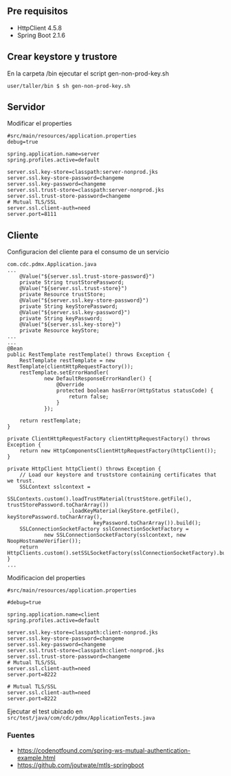 ﻿

## **Pre requisitos**

 - HttpClient 4.5.8   
 - Spring Boot 2.1.6
## Crear keystore y trustore

En la carpeta /bin ejecutar el script gen-non-prod-key.sh

    user/taller/bin $ sh gen-non-prod-key.sh

## Servidor

Modificar el properties

    #src/main/resources/application.properties
    debug=true

	spring.application.name=server
	spring.profiles.active=default

	server.ssl.key-store=classpath:server-nonprod.jks
	server.ssl.key-store-password=changeme
	server.ssl.key-password=changeme
	server.ssl.trust-store=classpath:server-nonprod.jks
	server.ssl.trust-store-password=changeme
	# Mutual TLS/SSL
	server.ssl.client-auth=need
	server.port=8111

## Cliente

Configuracion del cliente para el consumo de un servicio
    
	com.cdc.pdmx.Application.java
	...
		@Value("${server.ssl.trust-store-password}")
	    private String trustStorePassword;
	    @Value("${server.ssl.trust-store}")
	    private Resource trustStore;
	    @Value("${server.ssl.key-store-password}")
	    private String keyStorePassword;
	    @Value("${server.ssl.key-password}")
	    private String keyPassword;
	    @Value("${server.ssl.key-store}")
	    private Resource keyStore;
	...
	...
    @Bean
    public RestTemplate restTemplate() throws Exception {
        RestTemplate restTemplate = new RestTemplate(clientHttpRequestFactory());
        restTemplate.setErrorHandler(
                new DefaultResponseErrorHandler() {
                    @Override
                    protected boolean hasError(HttpStatus statusCode) {
                        return false;
                    }
                });

        return restTemplate;
    }

    private ClientHttpRequestFactory clientHttpRequestFactory() throws Exception {
        return new HttpComponentsClientHttpRequestFactory(httpClient());
    }

    private HttpClient httpClient() throws Exception {
        // Load our keystore and truststore containing certificates that we trust.
        SSLContext sslcontext =
                SSLContexts.custom().loadTrustMaterial(trustStore.getFile(), trustStorePassword.toCharArray())
                        .loadKeyMaterial(keyStore.getFile(), keyStorePassword.toCharArray(),
                                keyPassword.toCharArray()).build();
        SSLConnectionSocketFactory sslConnectionSocketFactory =
                new SSLConnectionSocketFactory(sslcontext, new NoopHostnameVerifier());
        return HttpClients.custom().setSSLSocketFactory(sslConnectionSocketFactory).build();
    }
	...
	
Modificacion  del properties

	#src/main/resources/application.properties
	
	#debug=true

	spring.application.name=client
	spring.profiles.active=default

	server.ssl.key-store=classpath:client-nonprod.jks
	server.ssl.key-store-password=changeme
	server.ssl.key-password=changeme
	server.ssl.trust-store=classpath:client-nonprod.jks
	server.ssl.trust-store-password=changeme
	# Mutual TLS/SSL
	server.ssl.client-auth=need
	server.port=8222
	
	# Mutual TLS/SSL
	server.ssl.client-auth=need
	server.port=8222

Ejecutar el test ubicado en `src/test/java/com/cdc/pdmx/ApplicationTests.java`






### **Fuentes**

 - https://codenotfound.com/spring-ws-mutual-authentication-example.html
 - https://github.com/joutwate/mtls-springboot

